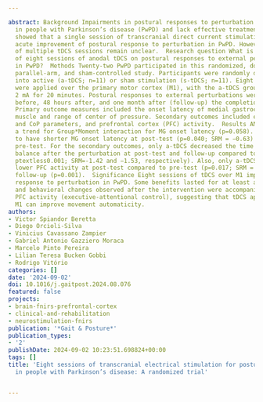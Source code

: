 ---
abstract: Background Impairments in postural responses to perturbation are common
  in people with Parkinson’s disease (PwPD) and lack effective treatment. We recently
  showed that a single session of transcranial direct current stimulation (tDCS) promotes
  acute improvement of postural response to perturbation in PwPD. However, the effects
  of multiple tDCS sessions remain unclear.  Research question What is the efficacy
  of eight sessions of anodal tDCS on postural responses to external perturbation
  in PwPD?  Methods Twenty-two PwPD participated in this randomized, double-blind,
  parallel-arm, and sham-controlled study. Participants were randomly distributed
  into active (a-tDCS; n=11) or sham stimulation (s-tDCS; n=11). Eight tDCS sessions
  were applied over the primary motor cortex (M1), with the a-tDCS group receiving
  2 mA for 20 minutes. Postural responses to external perturbations were assessed
  before, 48 hours after, and one month after (follow-up) the completion of tDCS sessions.
  Primary outcome measures included the onset latency of medial gastrocnemius (MG)
  muscle and range of center of pressure. Secondary outcomes included electromyography
  and CoP parameters, and prefrontal cortex (PFC) activity.  Results ANOVA revealed
  a trend for Group*Moment interaction for MG onset latency (p=0.058). a-tDCS tended
  to have shorter MG onset latency at post-test (p=0.040; SRM = −0.63) compared to
  pre-test. For the secondary outcomes, only a-tDCS decreased the time taken to recover
  balance after the perturbation at post-test and follow-up compared to pre-test (both
  ptextless0.001; SRM=-1.42 and −1.53, respectively). Also, only a-tDCS demonstrated
  lower PFC activity at post-test compared to pre-test (p=0.017; SRM = −0.82) and
  follow-up (p=0.001).  Significance Eight sessions of tDCS over M1 improved postural
  response to perturbation in PwPD. Some benefits lasted for at least a month. Neuromuscular
  and behavioral changes observed after the intervention were accompanied by decreased
  PFC activity (executive-attentional control), suggesting that tDCS applied over
  M1 can improve movement automaticity.
authors:
- Victor Spiandor Beretta
- Diego Orcioli-Silva
- Vinicius Cavassano Zampier
- Gabriel Antonio Gazziero Moraca
- Marcelo Pinto Pereira
- Lilian Teresa Bucken Gobbi
- Rodrigo Vitório
categories: []
date: '2024-09-02'
doi: 10.1016/j.gaitpost.2024.08.076
featured: false
projects:
- brain-fnirs-prefrontal-cortex
- clinical-and-rehabilitation
- neurostimulation-fnirs
publication: '*Gait & Posture*'
publication_types:
- '2'
publishDate: 2024-09-02 10:23:51.698824+00:00
tags: []
title: 'Eight sessions of transcranial electrical stimulation for postural response
  in people with Parkinson’s disease: A randomized trial'

---
